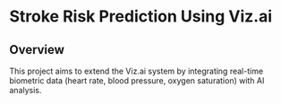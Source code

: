# Stroke Risk Prediction Using Viz.ai

## Overview
This project aims to extend the Viz.ai system by integrating real-time biometric data (heart rate, blood pressure, oxygen saturation) with AI analysis.
